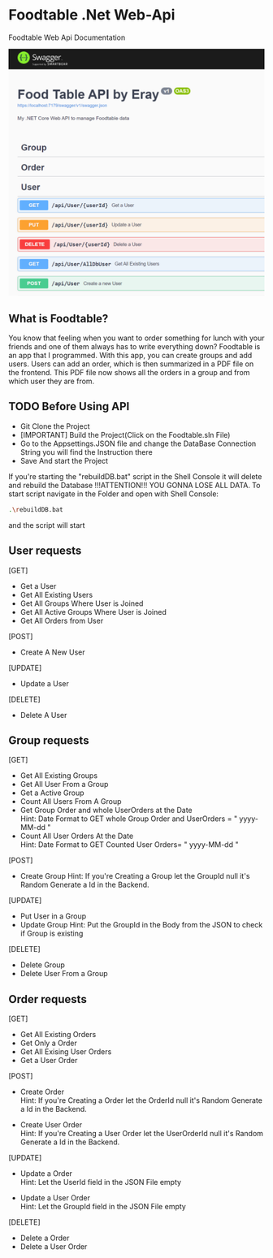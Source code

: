 # Foodtable .Net Web-Api
Foodtable Web Api Documentation

![image](image.png)

## What is Foodtable?

You know that feeling when you want to order something for lunch with your friends and one of them always has to write everything down?
Foodtable is an app that I programmed. With this app, you can create groups and add users. Users can add an order, which is then summarized in a PDF file on the frontend. This PDF file now shows all the orders in a group and from which user they are from.

## TODO Before Using API 
- Git Clone the Project
- [IMPORTANT] Build the Project(Click on the Foodtable.sln File)
- Go to the Appsettings.JSON file and change the DataBase Connection String you will find the Instruction there
- Save And start the Project

If you're starting the "rebuildDB.bat" script in the Shell Console it will delete and rebuild the Database !!!ATTENTION!!! YOU GONNA LOSE ALL DATA. 
To start script navigate in the Folder and open with Shell Console:

```bash
.\rebuildDB.bat
```
and the script will start


## User requests

[GET]
- Get a User 
- Get All Existing Users 
- Get All Groups Where User is Joined 
- Get All Active Groups Where User is Joined 
- Get All Orders from User 


[POST]
- Create A New User


[UPDATE]
- Update a User


[DELETE]
- Delete A User







## Group requests 

[GET]
- Get All Existing Groups 
- Get All User From a Group 
- Get a Active Group 
- Count All Users From A Group
- Get Group Order and whole UserOrders at the Date <br/>
Hint: Date Format to GET whole Group Order and UserOrders = " yyyy-MM-dd "
- Count All User Orders At the Date <br/>
Hint: Date Format to GET Counted User Orders= " yyyy-MM-dd "


[POST]
- Create Group
Hint: If you're Creating a Group let the GroupId null it's Random Generate a Id in the Backend.


[UPDATE]
- Put User in a Group 
- Update Group
Hint: Put the GroupId in the Body from the JSON to check if Group is existing


[DELETE]
- Delete Group
- Delete User From a Group 







## Order requests

[GET]
- Get All Existing Orders
- Get Only a Order
- Get All Exising User Orders 
- Get a User Order 

[POST]
- Create Order <br/>
Hint: If you're Creating a Order let the OrderId null it's Random Generate a Id in the Backend.

- Create User Order <br/>
Hint: If you're Creating a User Order let the UserOrderId null it's Random Generate a Id in the Backend.


[UPDATE]
- Update a Order <br/>
Hint: Let the UserId field in the JSON File empty

- Update a  User Order <br/>
Hint: Let the GroupId field in the JSON File empty


[DELETE]
- Delete a Order 
- Delete a User Order
